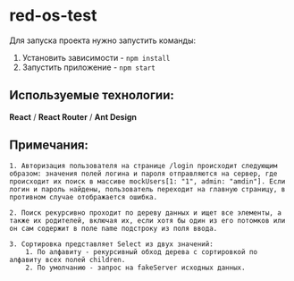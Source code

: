 # red-os-test

Для запуска проекта нужно запустить команды:

1. Установить зависимости - <code>npm install</code>
2. Запустить приложение - <code>npm start</code>

## Используемые технологии:

**React** / **React Router** / **Ant Design**

## Примечания:
    1. Авторизация пользователя на странице /login происходит следующим образом: значения полей логина и пароля отправляются на сервер, где происходит их поиск в массиве mockUsers[1: "1", admin: "amdin"]. Если логин и пароль найдены, пользователь переходит на главную страницу, в противном случае отображается ошибка.

    2. Поиск рекурсивно проходит по дереву данных и ищет все элементы, а также их родителей, включая их, если хотя бы один из его потомков или он сам содержит в поле name подстроку из поля ввода.

    3. Сортировка представляет Select из двух значений:
        1. По алфавиту - рекурсивный обход дерева с сортировкой по алфавиту всех полей children.
        2. По умолчанию - запрос на fakeServer исходных данных.

        

